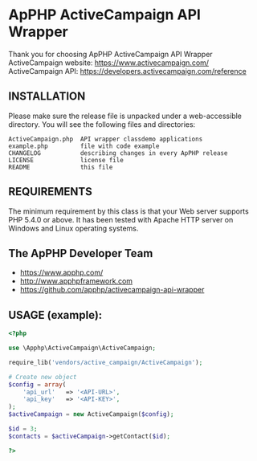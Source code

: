 ApPHP ActiveCampaign API Wrapper
===============================

Thank you for choosing ApPHP ActiveCampaign API Wrapper
ActiveCampaign website: https://www.activecampaign.com/
ActiveCampaign API: https://developers.activecampaign.com/reference

INSTALLATION
------------
Please make sure the release file is unpacked under a web-accessible directory.
You will see the following files and directories:

    ActiveCampaign.php  API wrapper classdemo applications
	example.php         file with code example
    CHANGELOG           describing changes in every ApPHP release
	LICENSE             license file
    README              this file

REQUIREMENTS
------------
The minimum requirement by this class is that your Web server supports PHP 5.4.0 or
above. It has been tested with Apache HTTP server on Windows and Linux
operating systems.

The ApPHP Developer Team
------------
- https://www.apphp.com/
- http://www.apphpframework.com
- https://github.com/apphp/activecampaign-api-wrapper



USAGE (example):
------------
```PHP
<?php

use \Apphp\ActiveCampaign\ActiveCampaign;

require_lib('vendors/active_campaign/ActiveCampaign');

# Create new object
$config = array(
	'api_url'	=> '<API-URL>',
	'api_key'	=> '<API-KEY>',
);		
$activeCampaign = new ActiveCampaign($config);

$id = 3;
$contacts = $activeCampaign->getContact($id);

?>
```